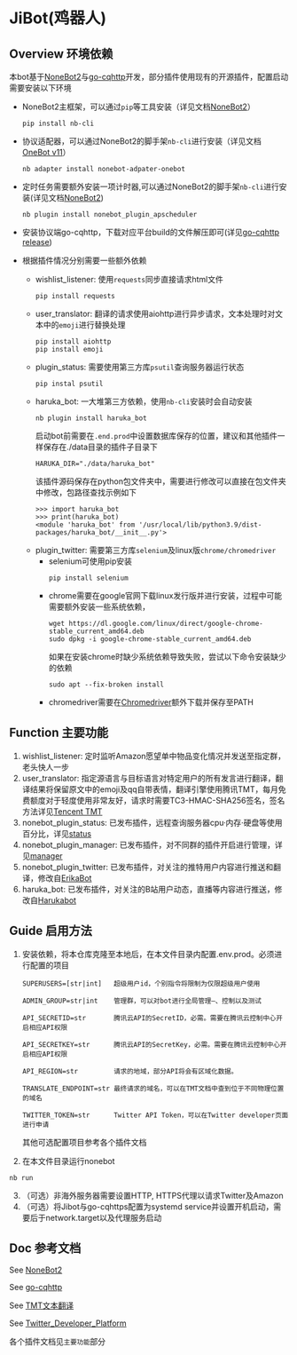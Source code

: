 # JiBot(鸡器人)

## Overview  环境依赖
本bot基于[NoneBot2](https://github.com/nonebot/nonebot2)与[go-cqhttp](https://github.com/Mrs4s/go-cqhttp)开发，部分插件使用现有的开源插件，配置启动需要安装以下环境
   * NoneBot2主框架，可以通过`pip`等工具安装（详见文档[NoneBot2](https://v2.nonebot.dev/docs/start/installation)）
      ```
      pip install nb-cli
      ```
   * 协议适配器，可以通过NoneBot2的脚手架`nb-cli`进行安装（详见文档[OneBot v11](https://adapter-onebot.netlify.app/docs/guide/installation)）
      ```
      nb adapter install nonebot-adpater-onebot
      ```
   * 定时任务需要额外安装一项计时器,可以通过NoneBot2的脚手架`nb-cli`进行安装(详见文档[NoneBot2](https://v2.nonebot.dev/docs/advanced/scheduler))
      ```
      nb plugin install nonebot_plugin_apscheduler
      ```
   * 安装协议端go-cqhttp，下载对应平台build的文件解压即可(详见[go-cqhttp release](https://github.com/Mrs4s/go-cqhttp/releases))
   
   * 根据插件情况分别需要一些额外依赖

      * wishlist_listener: 使用`requests`同步直接请求html文件
         ```
         pip install requests
         ```
      * user_translator: 翻译的请求使用aiohttp进行异步请求，文本处理时对文本中的`emoji`进行替换处理
         ```
         pip install aiohttp
         pip install emoji
         ```
      * plugin_status: 需要使用第三方库`psutil`查询服务器运行状态
         ```
         pip instal psutil
         ```
      * haruka_bot: 一大堆第三方依赖，使用`nb-cli`安装时会自动安装
         ```
         nb plugin install haruka_bot
         ```
         启动bot前需要在`.end.prod`中设置数据库保存的位置，建议和其他插件一样保存在./data目录的插件子目录下
         ```
         HARUKA_DIR="./data/haruka_bot"
         ```
         该插件源码保存在python包文件夹中，需要进行修改可以直接在包文件夹中修改，包路径查找示例如下
         ```
         >>> import haruka_bot
         >>> print(haruka_bot)
         <module 'haruka_bot' from '/usr/local/lib/python3.9/dist-packages/haruka_bot/__init__.py'>
         ```
      * plugin_twitter: 需要第三方库`selenium`及linux版`chrome/chromedriver`
         * selenium可使用pip安装 
            ```
            pip install selenium
            ```
         * chrome需要在google官网下载linux发行版并进行安装，过程中可能需要额外安装一些系统依赖，
            ```
            wget https://dl.google.com/linux/direct/google-chrome-stable_current_amd64.deb
            sudo dpkg -i google-chrome-stable_current_amd64.deb
            ```
            如果在安装chrome时缺少系统依赖导致失败，尝试以下命令安装缺少的依赖
            ```
            sudo apt --fix-broken install
            ```
         * chromedriver需要在[Chromedriver](https://chromedriver.storage.googleapis.com/index.html)额外下载并保存至PATH
## Function  主要功能
1. wishlist_listener: 定时监听Amazon愿望单中物品变化情况并发送至指定群，老头快人一步
2. user_translator: 指定源语言与目标语言对特定用户的所有发言进行翻译，翻译结果将保留原文中的emoji及qq自带表情，翻译引擎使用腾讯TMT，每月免费额度对于轻度使用非常友好，请求时需要TC3-HMAC-SHA256签名，签名方法详见[Tencent TMT](https://cloud.tencent.com/document/product/551/30636)
3. nonebot_plugin_status: 已发布插件，远程查询服务器cpu·内存·硬盘等使用百分比，详见[status](https://github.com/cscs181/QQ-GitHub-Bot/tree/master/src/plugins/nonebot_plugin_status)
4. nonebot_plugin_manager: 已发布插件，对不同群的插件开启进行管理，详见[manager](https://github.com/nonepkg/nonebot-plugin-manager)
5. nonebot_plugin_twitter: 已发布插件，对关注的推特用户内容进行推送和翻译，修改自[ErikaBot](https://github.com/SlieFamily/ErikaBot)
6. haruka_bot: 已发布插件，对关注的B站用户动态，直播等内容进行推送，修改自[Harukabot](https://github.com/SK-415/HarukaBot)
## Guide  启用方法
1. 安装依赖，将本仓库克隆至本地后，在本文件目录内配置.env.prod。必须进行配置的项目
   ```
   SUPERUSERS=[str|int]   超级用户id，个别指令将限制为仅限超级用户使用

   ADMIN_GROUP=str|int    管理群，可以对bot进行全局管理—、控制以及测试

   API_SECRETID=str       腾讯云API的SecretID，必需。需要在腾讯云控制中心开启相应API权限

   API_SECRETKEY=str      腾讯云API的SecretKey，必需。需要在腾讯云控制中心开启相应API权限

   API_REGION=str         请求的地域，部分API将会有区域化数据。

   TRANSLATE_ENDPOINT=str 最终请求的域名，可以在TMT文档中查到位于不同物理位置的域名

   TWITTER_TOKEN=str      Twitter API Token，可以在Twitter developer页面进行申请
   ```
   其他可选配置项目参考各个插件文档

2. 在本文件目录运行nonebot
```
nb run
```
3. （可选）非海外服务器需要设置HTTP, HTTPS代理以请求Twitter及Amazon
4. （可选）将Jibot与go-cqhttps配置为systemd service并设置开机启动，需要后于network.target以及代理服务启动

## Doc  参考文档
See [NoneBot2](https://v2.nonebot.dev/)

See [go-cqhttp](https://docs.go-cqhttp.org/)

See [TMT文本翻译](https://cloud.tencent.com/document/api/551/15619)

See [Twitter_Developer_Platform](https://developer.twitter.com/en)

各个插件文档见`主要功能`部分